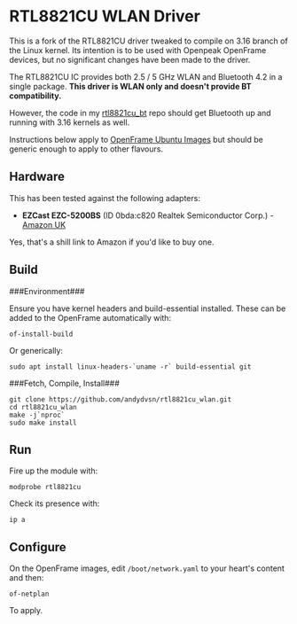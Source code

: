 RTL8821CU WLAN Driver
======================

This is a fork of the RTL8821CU driver tweaked to compile on 3.16 branch of the Linux kernel. Its intention is to be used with Openpeak OpenFrame devices, but no significant changes have been made to the driver.

The RTL8821CU IC provides both 2.5 / 5 GHz WLAN and Bluetooth 4.2 in a single package. __This driver is WLAN only and doesn't provide BT compatibility.__

However, the code in my [rtl8821cu_bt](https://github.com/andydvsn/rtl8821cu_bt) repo should get Bluetooth up and running with 3.16 kernels as well.

Instructions below apply to [OpenFrame Ubuntu Images](https://dl.birdslikewires.net/openframe/ubuntu/) but should be generic enough to apply to other flavours.

Hardware
---------

This has been tested against the following adapters:

* __EZCast EZC-5200BS__ (ID 0bda:c820 Realtek Semiconductor Corp.) - [Amazon UK](https://www.amazon.co.uk/gp/product/B07H87NKKM/ref=as_li_ss_tl?ie=UTF8&psc=1&linkCode=ll1&tag=birdslikewire-21&linkId=d68b32027353c457caba6f0822b06848&language=en_GB)

Yes, that's a shill link to Amazon if you'd like to buy one.


Build
------

###Environment###

Ensure you have kernel headers and build-essential installed. These can be added to the OpenFrame automatically with:

	of-install-build

Or generically:

	sudo apt install linux-headers-`uname -r` build-essential git

###Fetch, Compile, Install###

	git clone https://github.com/andydvsn/rtl8821cu_wlan.git
	cd rtl8821cu_wlan
	make -j`nproc`
	sudo make install
	
Run
----

Fire up the module with:

	modprobe rtl8821cu

Check its presence with:

	ip a
	
Configure
----------

On the OpenFrame images, edit `/boot/network.yaml`  to your heart's content and then:

	of-netplan
	
To apply.







































